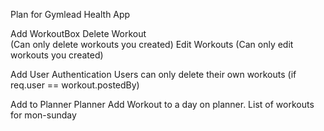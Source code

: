 Plan for Gymlead Health App

Add WorkoutBox
Delete Workout  
 (Can only delete workouts you created)
Edit Workouts
  (Can only edit workouts you created)

Add User Authentication
Users can only delete their own workouts
  (if req.user == workout.postedBy)

Add to Planner
Planner
  Add Workout to a day on planner.
  List of workouts for mon-sunday
